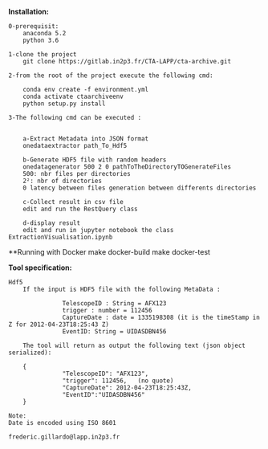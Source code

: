 **Installation:**

    0-prerequisit:
        anaconda 5.2
        python 3.6
    
    1-clone the project
        git clone https://gitlab.in2p3.fr/CTA-LAPP/cta-archive.git
    
    2-from the root of the project execute the following cmd:
    
        conda env create -f environment.yml
        conda activate ctaarchiveenv
        python setup.py install
        
    3-The following cmd can be executed :
    
    
        a-Extract Metadata into JSON format
        onedataextractor path_To_Hdf5
        
        b-Generate HDF5 file with random headers
        onedatagenerator 500 2 0 pathToTheDirectoryTOGenerateFiles
        500: nbr files per directories
        2²: nbr of directories
        0 latency between files generation between differents directories
    
        c-Collect result in csv file
        edit and run the RestQuery class
        
        d-display result
        edit and run in jupyter notebook the class ExtractionVisualisation.ipynb
        
        
    
        
        
**Running with Docker
        make docker-build
        make docker-test
    
    
**Tool specification:**
 
    Hdf5
        If the input is HDF5 file with the following MetaData :
     
                   TelescopeID : String = AFX123
                   trigger : number = 112456
                   CaptureDate : date = 1335198308 (it is the timeStamp in Z for 2012-04-23T18:25:43 Z)
                   EventID: String = UIDASDBN456
     
        The tool will return as output the following text (json object serialized):
     
        {
                   "TelescopeID": "AFX123",
                   "trigger": 112456,   (no quote)
                   "CaptureDate": 2012-04-23T18:25:43Z,
                   "EventID":"UIDASDBN456"
        }
    
    Note:
    Date is encoded using ISO 8601
    
    frederic.gillardo@lapp.in2p3.fr




